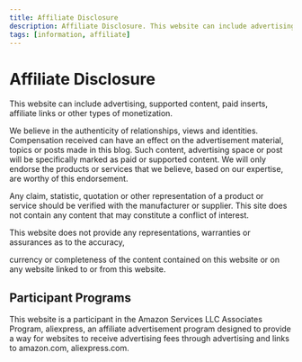```yaml
---
title: Affiliate Disclosure
description: Affiliate Disclosure. This website can include advertising, supported content, paid inserts, affiliate links or other types of monetization.
tags: [information, affiliate]
---
```


# Affiliate Disclosure

This website can include advertising, supported content, paid inserts, affiliate links or other types of monetization.

We believe in the authenticity of relationships, views and identities. Compensation received can have an effect on the advertisement material, topics or posts made in this blog. Such content, advertising space or post will be specifically marked as paid or supported content. We will only endorse the products or services that we believe, based on our expertise, are worthy of this endorsement.

Any claim, statistic, quotation or other representation of a product or service should be verified with the manufacturer or supplier. This site does not contain any content that may constitute a conflict of interest.

This website does not provide any representations, warranties or assurances as to the accuracy,

currency or completeness of the content contained on this website or on any website linked to or from this website.

## Participant Programs​

This website is a participant in the Amazon Services LLC Associates Program, aliexpress, an affiliate advertisement program designed to provide a way for websites to receive advertising fees through advertising and links to amazon.com, aliexpress.com.
